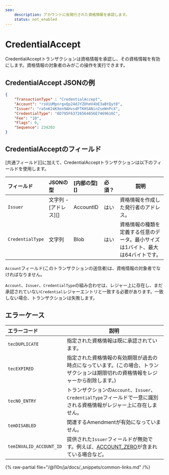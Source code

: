```yaml
---
seo:
    description: アカウントに仮発行された資格情報を承認します。
    status: not_enabled
---
```

# CredentialAccept

CredentialAcceptトランザクションは資格情報を承認し、その資格情報を有効にします。資格情報の対象者のみがこの操作を実行できます。

## CredentialAccept JSONの例

```json
{
    "TransactionType" : "CredentialAccept",
    "Account": "rsUiUMpnrgxQp24dJYZDhmV4bE3aBtQyt8",
    "Issuer": "ra5nK24KXen9AHvsdFTKHSANinZseWnPcX",
    "CredentialType": "6D795F63726564656E7469616C",
    "Fee": "10",
    "Flags": 0,
    "Sequence": 234203
}
```


## CredentialAcceptのフィールド

[共通フィールド][]に加えて、CredentialAcceptトランザクションは以下のフィールドを使用します。

| フィールド       | JSONの型              | [内部の型][]      | 必須？ | 説明 |
| :--------------- | :-------------------- | :---------------- | :----- | ---- |
| `Issuer`         | 文字列 - [アドレス][] | AccountID         | はい   | 資格情報を作成した発行者のアドレス。 |
| `CredentialType` | 文字列                | Blob              | はい   | 資格情報の種類を定義する任意のデータ。最小サイズは1バイト、最大は64バイトです。 |

`Account`フィールド(このトランザクションの送信者)は、資格情報の対象者でなければなりません。

`Account`、`Issuer`、`CredentialType`の組み合わせは、レジャー上に存在し、まだ承認されていない`Credential`レジャーエントリと一致する必要があります。一致しない場合、トランザクションは失敗します。


## エラーケース

| エラーコード            | 説明 |
| :---------------------- | ---- |
| `tecDUPLICATE`          | 指定された資格情報は既に承認されています。 |
| `tecEXPIRED`            | 指定された資格情報の有効期限が過去の時点になっています。(この場合、トランザクションは期限切れの資格情報をレジャーから削除します。) |
| `tecNO_ENTRY`           | トランザクションの`Account`、`Issuer`、`CredentialType`フィールドで一意に識別される資格情報がレジャー上に存在しません。 |
| `temDISABLED`           | 関連するAmendmentが有効になっていません。 |
| `temINVALID_ACCOUNT_ID` | 提供された`Issuer`フィールドが無効です。例えば、[ACCOUNT_ZERO](../../../../concepts/accounts/addresses.md#特別なアドレス)が含まれている場合など。 |


{% raw-partial file="/@l10n/ja/docs/_snippets/common-links.md" /%}
